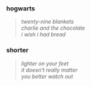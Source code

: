 ### hogwarts  
>_twenty-nine blankets_  
_charlie and the chocolate_  
_i wish i had bread_

### shorter
>_lighter on your feet_  
_it doesn't really matter_  
_you better watch out_  